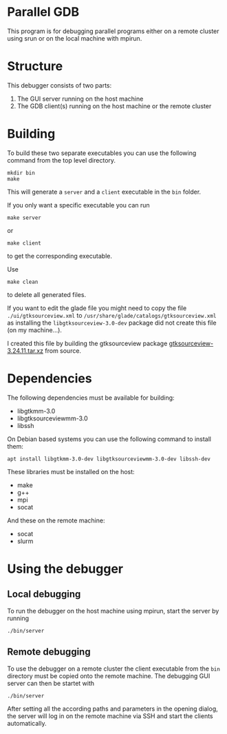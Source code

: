 # Parallel GDB
This program is for debugging parallel programs either on a remote cluster using srun or on the local machine with mpirun. 

# Structure
This debugger consists of two parts: 
1. The GUI server running on the host machine
2. The GDB client(s) running on the host machine or the remote cluster

# Building
To build these two separate executables you can use the following command from the top level directory.

	mkdir bin
	make

This will generate a `server` and a `client` executable in the `bin` folder.

If you only want a specific executable you can run 

	make server

or 

	make client

to get the corresponding executable.

Use 

	make clean

to delete all generated files.

If you want to edit the glade file you might need to copy the file `./ui/gtksourceview.xml` to `/usr/share/glade/catalogs/gtksourceview.xml` as installing the `libgtksourceview-3.0-dev` package did not create this file (on my machine...).

I created this file by building the gtksourceview package [gtksourceview-3.24.11.tar.xz](https://download.gnome.org/sources/gtksourceview/3.24/gtksourceview-3.24.11.tar.xz) from source.

# Dependencies
The following dependencies must be available for building:
- libgtkmm-3.0
- libgtksourceviewmm-3.0
- libssh

On Debian based systems you can use the following command to install them:

	apt install libgtkmm-3.0-dev libgtksourceviewmm-3.0-dev libssh-dev

These libraries must be installed on the host:
- make
- g++
- mpi
- socat

And these on the remote machine:
- socat
- slurm

# Using the debugger
## Local debugging
To run the debugger on the host machine using mpirun, start the server by running 

	./bin/server

## Remote debugging
To use the debugger on a remote cluster the client executable from the `bin` directory must be copied onto the remote machine. The debugging GUI server can then be startet with

	./bin/server

After setting all the according paths and parameters in the opening dialog, the server will log in on the remote machine via SSH and start the clients automatically.
